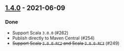 ## [1.4.0](https://github.com/Kevin-Lee/maven2sbt/issues?utf8=%E2%9C%93&q=is%3Aissue+is%3Aclosed+milestone%3Amilestone10) - 2021-06-09

### Done
* Support Scala `3.0.0` (#262)
* Publish directly to Maven Central (#254)
* ~~Support Scala `3.0.0-RC2` and Scala `3.0.0-RC3`~~ (#249)
